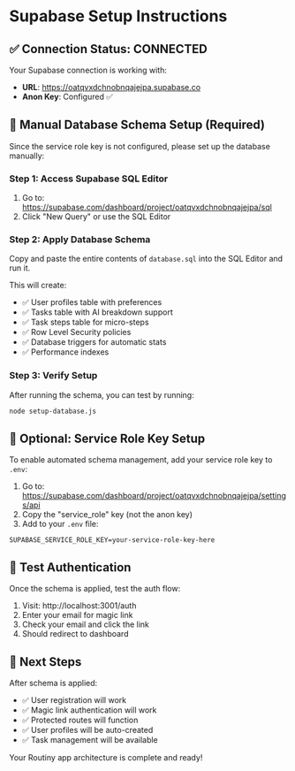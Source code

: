# Supabase Setup Instructions

## ✅ Connection Status: CONNECTED
Your Supabase connection is working with:
- **URL**: https://oatqvxdchnobnqajejpa.supabase.co
- **Anon Key**: Configured ✅

## 🔧 Manual Database Schema Setup (Required)

Since the service role key is not configured, please set up the database manually:

### Step 1: Access Supabase SQL Editor
1. Go to: https://supabase.com/dashboard/project/oatqvxdchnobnqajejpa/sql
2. Click "New Query" or use the SQL Editor

### Step 2: Apply Database Schema
Copy and paste the entire contents of `database.sql` into the SQL Editor and run it.

This will create:
- ✅ User profiles table with preferences
- ✅ Tasks table with AI breakdown support  
- ✅ Task steps table for micro-steps
- ✅ Row Level Security policies
- ✅ Database triggers for automatic stats
- ✅ Performance indexes

### Step 3: Verify Setup
After running the schema, you can test by running:
```bash
node setup-database.js
```

## 🔑 Optional: Service Role Key Setup

To enable automated schema management, add your service role key to `.env`:

1. Go to: https://supabase.com/dashboard/project/oatqvxdchnobnqajejpa/settings/api
2. Copy the "service_role" key (not the anon key)
3. Add to your `.env` file:
```
SUPABASE_SERVICE_ROLE_KEY=your-service-role-key-here
```

## 🧪 Test Authentication

Once the schema is applied, test the auth flow:
1. Visit: http://localhost:3001/auth
2. Enter your email for magic link
3. Check your email and click the link
4. Should redirect to dashboard

## 🎯 Next Steps

After schema is applied:
- ✅ User registration will work
- ✅ Magic link authentication will work  
- ✅ Protected routes will function
- ✅ User profiles will be auto-created
- ✅ Task management will be available

Your Routiny app architecture is complete and ready!